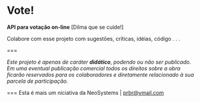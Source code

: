 Vote!
====

**API para votação on-line** [Dilma que se cuide!]

Colabore com esse projeto com sugestões, críticas, idéias, código . . .

===

*Este projeto é apenas de caráter* ***didático***, *podendo ou não ser publicado*.
*Em uma eventual publicação comercial todos os direitos sobre a obra ficarão reservados para os colaboradores e diretamente relacionado à sua parcela de participação.*


===
Esta é mais um niciativa da NeoSystems | prbr@ymail.com
